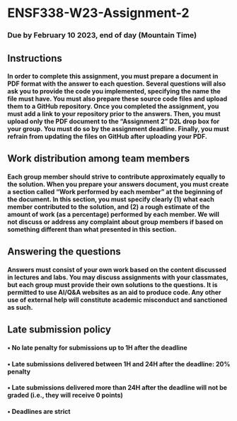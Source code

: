 # ENSF338-W23-Assignment-2

### Due by February 10 2023, end of day (Mountain Time)

## Instructions
#### In order to complete this assignment, you must prepare a document in PDF format with the answer to each question. Several questions will also ask you to provide the code you implemented, specifying the name the file must have. You must also prepare these source code files and upload them to a GitHub repository. Once you completed the assignment, you must add a link to your repository prior to the answers. Then, you must upload only the PDF document to the “Assignment 2” D2L drop box for your group. You must do so by the assignment deadline. Finally, you must refrain from updating the files on GitHub after uploading your PDF.
## Work distribution among team members
#### Each group member should strive to contribute approximately equally to the solution. When you prepare your answers document, you must create a section called “Work performed by each member” at the beginning of the document. In this section, you must specify clearly (1) what each member contributed to the solution, and (2) a rough estimate of the amount of work (as a percentage) performed by each member. We will not discuss or address any complaint about group members if based on something different than what presented in this section.
## Answering the questions
#### Answers must consist of your own work based on the content discussed in lectures and labs. You may discuss assignments with your classmates, but each group must provide their own solutions to the questions. It is permitted to use AI/Q&A websites as an aid to produce code. Any other use of external help will constitute academic misconduct and sanctioned as such.
## Late submission policy
#### • No late penalty for submissions up to 1H after the deadline
#### • Late submissions delivered between 1H and 24H after the deadline: 20% penalty
#### • Late submissions delivered more than 24H after the deadline will not be graded (i.e., they will receive 0 points)
#### • Deadlines are strict
